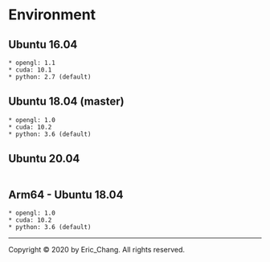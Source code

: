 # Environment

## Ubuntu 16.04
```  
* opengl: 1.1  
* cuda: 10.1  
* python: 2.7 (default)
```

## Ubuntu 18.04 (master)
```  
* opengl: 1.0  
* cuda: 10.2  
* python: 3.6 (default)
```

## Ubuntu 20.04
```
```

## Arm64 - Ubuntu 18.04
```
* opengl: 1.0
* cuda: 10.2 
* python: 3.6 (default)
```

---
Copyright © 2020 by Eric_Chang. All rights reserved.